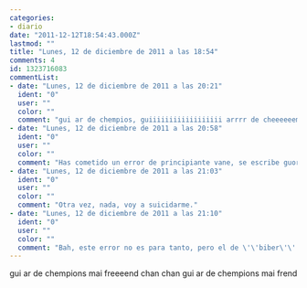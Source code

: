 ```yaml
---
categories:
- diario
date: "2011-12-12T18:54:43.000Z"
lastmod: ""
title: "Lunes, 12 de diciembre de 2011 a las 18:54"
comments: 4
id: 1323716083
commentList:
- date: "Lunes, 12 de diciembre de 2011 a las 20:21"
  ident: "0"
  user: ""
  color: ""
  comment: "gui ar de chempios, guiiiiiiiiiiiiiiiiii arrrr de cheeeeeempios, no taim for luuuusers, cos gui ar de champiooos,...of de wooooooooooooooor"
- date: "Lunes, 12 de diciembre de 2011 a las 20:58"
  ident: "0"
  user: ""
  color: ""
  comment: "Has cometido un error de principiante vane, se escribe guordl no wor."
- date: "Lunes, 12 de diciembre de 2011 a las 21:03"
  ident: "0"
  user: ""
  color: ""
  comment: "Otra vez, nada, voy a suicidarme."
- date: "Lunes, 12 de diciembre de 2011 a las 21:10"
  ident: "0"
  user: ""
  color: ""
  comment: "Bah, este error no es para tanto, pero el de \'\'biber\'\' pff eso es imperdonable."
---
```


gui ar de chempions mai freeeend chan chan gui ar de chempions mai frend